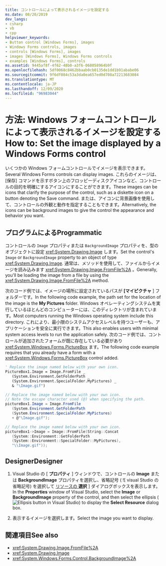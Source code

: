 ```yaml
---
title: コントロールによって表示されるイメージを設定する
ms.date: 08/20/2019
dev_langs:
- csharp
- vb
- cpp
helpviewer_keywords:
- Button control [Windows Forms], images
- Windows Forms controls, images
- controls [Windows Forms], images
- images [Windows Forms], Windows Forms controls
- examples [Windows Forms], controls
ms.assetid: 9445af8f-4f62-48b0-a3f6-068058964b9f
ms.openlocfilehash: 5df0068c8462bbaab0cb0135de1dd1b91ababe06
ms.sourcegitcommit: 9f6df084c53a3da0ea657ed0d708a72213683084
ms.translationtype: MT
ms.contentlocale: ja-JP
ms.lasthandoff: 12/09/2020
ms.locfileid: "96983044"
---
```

# <a name="how-to-set-the-image-displayed-by-a-windows-forms-control"></a><span data-ttu-id="175ff-102">方法: Windows フォームコントロールによって表示されるイメージを設定する</span><span class="sxs-lookup"><span data-stu-id="175ff-102">How to: Set the image displayed by a Windows Forms control</span></span>

<span data-ttu-id="175ff-103">いくつかの Windows フォームコントロールでイメージを表示できます。</span><span class="sxs-lookup"><span data-stu-id="175ff-103">Several Windows Forms controls can display images.</span></span> <span data-ttu-id="175ff-104">これらのイメージは、[保存] コマンドを示すボタン上のフロッピーディスクアイコンなど、コントロールの目的を明確にするアイコンにすることができます。</span><span class="sxs-lookup"><span data-stu-id="175ff-104">These images can be icons that clarify the purpose of the control, such as a diskette icon on a button denoting the Save command.</span></span> <span data-ttu-id="175ff-105">または、アイコンに背景画像を使用して、コントロールの外観と動作を指定することもできます。</span><span class="sxs-lookup"><span data-stu-id="175ff-105">Alternatively, the icons can be background images to give the control the appearance and behavior you want.</span></span>

## <a name="programmatic"></a><span data-ttu-id="175ff-106">プログラムによる</span><span class="sxs-lookup"><span data-stu-id="175ff-106">Programmatic</span></span>

<span data-ttu-id="175ff-107">コントロールの `Image` プロパティまたは `BackgroundImage` プロパティを、型のオブジェクトに設定 <xref:System.Drawing.Image> します。</span><span class="sxs-lookup"><span data-stu-id="175ff-107">Set the control's `Image` or `BackgroundImage` property to an object of type <xref:System.Drawing.Image>.</span></span> <span data-ttu-id="175ff-108">通常は、メソッドを使用して、ファイルからイメージを読み込みます <xref:System.Drawing.Image.FromFile%2A> 。</span><span class="sxs-lookup"><span data-stu-id="175ff-108">Generally, you'll be loading the image from a file by using the <xref:System.Drawing.Image.FromFile%2A> method.</span></span>

<span data-ttu-id="175ff-109">次のコード例では、イメージの場所に設定されているパスが **[マイピクチャ** ] フォルダーです。</span><span class="sxs-lookup"><span data-stu-id="175ff-109">In the following code example, the path set for the location of the image is the **My Pictures** folder.</span></span> <span data-ttu-id="175ff-110">Windows オペレーティングシステムを実行しているほとんどのコンピューターには、このディレクトリが含まれています。</span><span class="sxs-lookup"><span data-stu-id="175ff-110">Most computers running the Windows operating system include this directory.</span></span> <span data-ttu-id="175ff-111">これにより、最小限のシステムアクセスレベルを持つユーザーも、アプリケーションを安全に実行できます。</span><span class="sxs-lookup"><span data-stu-id="175ff-111">This also enables users with minimal system access levels to run the application safely.</span></span> <span data-ttu-id="175ff-112">次のコード例では、コントロールが追加されたフォームが既に存在している必要があり <xref:System.Windows.Forms.PictureBox> ます。</span><span class="sxs-lookup"><span data-stu-id="175ff-112">The following code example requires that you already have a form with a <xref:System.Windows.Forms.PictureBox> control added.</span></span>

```vb
' Replace the image named below with your own icon.
PictureBox1.Image = Image.FromFile _
   (System.Environment.GetFolderPath _
   (System.Environment.SpecialFolder.MyPictures) _
   & "\Image.gif")
```

```csharp
// Replace the image named below with your own icon.
// Note the escape character used (@) when specifying the path.
pictureBox1.Image = Image.FromFile
   (System.Environment.GetFolderPath
   (System.Environment.SpecialFolder.MyPictures)
   + @"\Image.gif");
```

```cpp
// Replace the image named below with your own icon.
pictureBox1->Image = Image::FromFile(String::Concat
   (System::Environment::GetFolderPath
   (System::Environment::SpecialFolder::MyPictures),
   "\\Image.gif"));
```

## <a name="designer"></a><span data-ttu-id="175ff-113">Designer</span><span class="sxs-lookup"><span data-stu-id="175ff-113">Designer</span></span>

1. <span data-ttu-id="175ff-114">Visual Studio の [ **プロパティ** ] ウィンドウで、コントロールの **Image** または **BackgroundImage** プロパティを選択し、省略記号 ( ![ visual Studio の省略記号) を選択して [リソースの ](./media/visual-studio-ellipsis-button.png) **選択** ] ダイアログボックスを表示します。</span><span class="sxs-lookup"><span data-stu-id="175ff-114">In the **Properties** window of Visual Studio, select the **Image** or **BackgroundImage** property of the control, and then select the ellipsis (![Ellipsis button in Visual Studio](./media/visual-studio-ellipsis-button.png)) to display the **Select Resource** dialog box.</span></span>

2. <span data-ttu-id="175ff-115">表示するイメージを選択します。</span><span class="sxs-lookup"><span data-stu-id="175ff-115">Select the image you want to display.</span></span>

## <a name="see-also"></a><span data-ttu-id="175ff-116">関連項目</span><span class="sxs-lookup"><span data-stu-id="175ff-116">See also</span></span>

- <xref:System.Drawing.Image.FromFile%2A>
- <xref:System.Drawing.Image>
- <xref:System.Windows.Forms.Control.BackgroundImage%2A>
